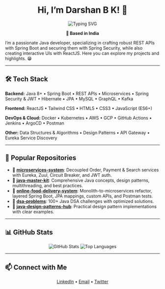 <h1 align="center">Hi, I’m Darshan B K! 👋</h1>

<p align="center">
  <img src="https://readme-typing-svg.herokuapp.com?font=Fira+Code&size=24&pause=1000&color=0E75B6&center=true&width=435&lines=🚀%20Java%20Full-Stack%20Developer%20%7C%20Microservices%20Enthusiast;☁️%20Cloud-native%20(AWS%20%7C%20GCP);🛠️%20DSA%20Problems%20%26%20Design%20Patterns" alt="Typing SVG" />
</p>

<p align="center">
  <strong>📍 Based in India</strong>
</p>

I’m a passionate Java developer, specializing in crafting robust REST APIs with Spring Boot and securing them with Spring Security, while also creating interactive UIs with ReactJS. Here you can explore my projects and highlights. 😁

---

## 🛠️ Tech Stack

**Backend:** Java 8+ • Spring Boot • REST APIs • Microservices • Spring Security & JWT • Hibernate • JPA • MySQL • GraphQL • Kafka

**Frontend:** ReactJS • Tailwind CSS • HTML5 • CSS3 • JavaScript (ES6+)

**DevOps & Cloud:** Docker • Kubernetes • AWS • GCP • GitHub Actions • Jenkins • ArgoCD • Postman

**Other:** Data Structures & Algorithms • Design Patterns • API Gateway • Eureka Service Discovery

---

## 🌟 Popular Repositories

* 🔹 **[microservices-system](https://github.com/DarshanBK812/microservices-system)**: Decoupled Order, Payment & Search services with Eureka, Zuul, Circuit Breaker, and JWT auth.
* 🔹 **[java-master-kit](https://github.com/DarshanBK812/java-master-kit)**: Comprehensive Java concepts, design patterns, multithreading, and best practices.
* 🔹 **[online-food-delivery-system](https://github.com/DarshanBK812/online-food-delivery-system)**: Monolith-to-microservices refactor, layered Spring Boot, JPA mappings, custom APIs, and Postman tests.
* 🔹 **[dsa-problems](https://github.com/DarshanBK812/dsa-problems)**: 100+ Java DSA challenges with optimized solutions.
* 🔹 **[java-design-patterns-hub](https://github.com/DarshanBK812/java-design-patterns-hub)**: Practical design pattern implementations with clear examples.

---

## 📊 GitHub Stats

<p align="center">
  <img src="https://github-readme-stats.vercel.app/api?username=DarshanBK812&show_icons=true&theme=radical&count_private=true" alt="GitHub Stats" />
  <img src="https://github-readme-stats.vercel.app/api/top-langs/?username=DarshanBK812&layout=compact&theme=radical" alt="Top Languages" />
</p>

---

## 📫 Connect with Me

<p align="center">
  <a href="https://www.linkedin.com/in/darshan-b-k-a7b501298/" target="_blank">LinkedIn</a> •
  <a href="mailto:darshan@example.com">Email</a> •
  <a href="https://twitter.com/your_twitter">Twitter</a>
</p>
